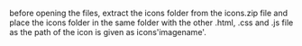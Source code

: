 before opening the files, extract the icons folder from the icons.zip file and place the icons folder in the same folder with the other .html, .css and .js file as the path of the icon is given as icons\'imagename'.
